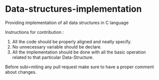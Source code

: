 # Data-structures-implementation
Providing implementation of all data structures in C language

Instructions for contribution : 
1) All the code should be properly aligned and neatly specify.
2) No unnecessary variable should be declare.
3) All the implementation should be done with all the basic operation related to that particular Data-Structure.

Before subi=miting any pull request make sure to have a proper comment about changes.
